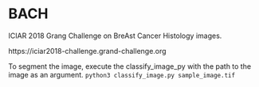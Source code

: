 # BACH

ICIAR 2018 Grang Challenge on BreAst Cancer Histology images.

<link>https://iciar2018-challenge.grand-challenge.org</link>

To segment the image, execute the classify_image_py with the path to the image as an argument.
```python3 classify_image.py sample_image.tif```
